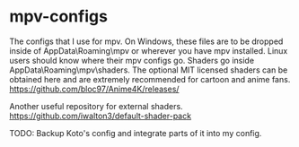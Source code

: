 # mpv-configs
The configs that I use for mpv. On Windows, these files are to be dropped inside of AppData\Roaming\mpv or wherever you have mpv installed. Linux users should know where their mpv configs go. Shaders go inside AppData\Roaming\mpv\shaders. The optional MIT licensed shaders can be obtained here and are extremely recommended for cartoon and anime fans. https://github.com/bloc97/Anime4K/releases/

Another useful repository for external shaders. https://github.com/iwalton3/default-shader-pack

TODO: Backup Koto's config and integrate parts of it into my config.
